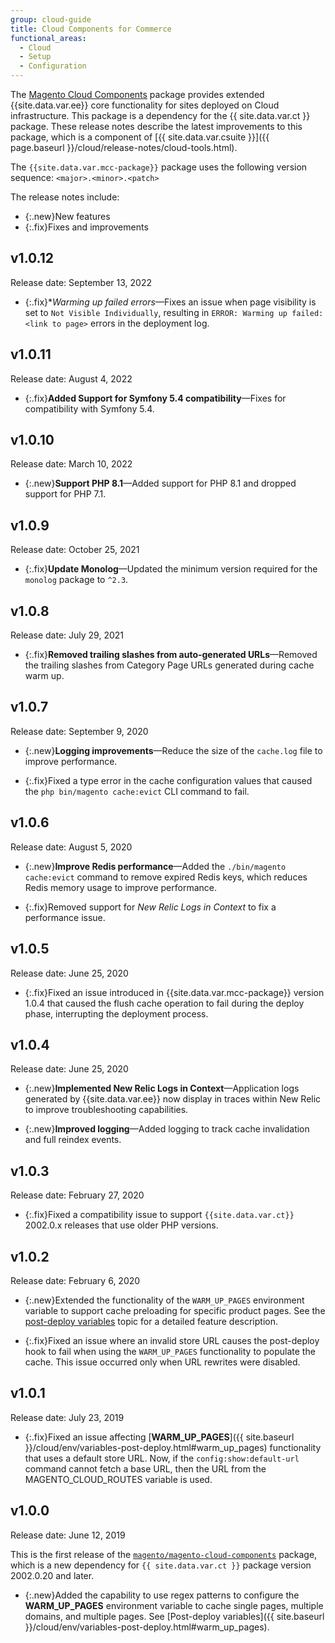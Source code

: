 ```yaml
---
group: cloud-guide
title: Cloud Components for Commerce
functional_areas:
  - Cloud
  - Setup
  - Configuration
---
```


The [Magento Cloud Components](https://github.com/magento/magento-cloud-components) package provides extended {{site.data.var.ee}} core functionality for sites deployed on Cloud infrastructure. This package is a dependency for the {{ site.data.var.ct }} package. These release notes describe the latest improvements to this package, which is a component of [{{ site.data.var.csuite }}]({{ page.baseurl }}/cloud/release-notes/cloud-tools.html).

The `{{site.data.var.mcc-package}}` package uses the following version sequence: `<major>.<minor>.<patch>`

The release notes include:

-  {:.new}New features
-  {:.fix}Fixes and improvements

<!--Add release notes below-->

## v1.0.12

Release date: September 13, 2022

-  {:.fix}**Warming up failed errors*—Fixes an issue when page visibility is set to `Not Visible Individually`, resulting in `ERROR: Warming up failed: <link to page>` errors in the deployment log.<!-- MCLOUD-9134 -->

## v1.0.11

Release date: August 4, 2022

-  {:.fix}**Added Support for Symfony 5.4 compatibility**—Fixes for compatibility with Symfony 5.4.<!-- AC-3550 -->

## v1.0.10

Release date: March 10, 2022

-  {:.new}**Support PHP 8.1**—Added support for PHP 8.1 and dropped support for PHP 7.1.

## v1.0.9

Release date: October 25, 2021

-  {:.fix}**Update Monolog**—Updated the minimum version required for the `monolog` package to `^2.3`.<!-- ACMP-1263 -->

## v1.0.8

Release date: July 29, 2021

-  {:.fix}**Removed trailing slashes from auto-generated URLs**—Removed the trailing slashes from Category Page URLs generated during cache warm up.<!--MCLOUD-7192-->

## v1.0.7

Release date: September 9, 2020

-  {:.new}**Logging improvements**—Reduce the size of the `cache.log` file to improve performance.<!--MCLOUD-6859-->

-  {:.fix}Fixed a type error in the cache configuration values that caused the `php bin/magento cache:evict` CLI command to fail.

## v1.0.6

Release date: August 5, 2020

-  {:.new}**Improve Redis performance**—Added the `./bin/magento cache:evict` command to remove expired Redis keys, which reduces Redis memory usage to improve performance.<!--MCLOUD-6023-->

-  {:.fix}Removed support for *New Relic Logs in Context* to fix a performance issue.<!--MCLOUD-6422-->

## v1.0.5

Release date: June 25, 2020

-  {:.fix}Fixed an issue introduced in {{site.data.var.mcc-package}} version 1.0.4 that caused the flush cache operation to fail during the deploy phase, interrupting the deployment process.

## v1.0.4

Release date: June 25, 2020

-  {:.new}**Implemented New Relic Logs in Context**—Application logs generated by {{site.data.var.ee}} now display in traces within New Relic to improve troubleshooting capabilities.<!--MCLOUD-6029-->

-  {:.new}**Improved logging**—Added logging to track cache invalidation and full reindex events.<!--MCLOUD-6157-->

## v1.0.3

Release date: February 27, 2020

-  {:.fix}Fixed a compatibility issue to support `{{site.data.var.ct}}` 2002.0.x releases that use older PHP versions.

## v1.0.2

Release date: February 6, 2020

-  {:.new}Extended the functionality of the `WARM_UP_PAGES` environment variable to support cache preloading for specific product pages. See the [post-deploy variables]({{site.baseurl}}/cloud/env/variables-post-deploy.html#warm_up_pages) topic for a detailed feature description.<!--MAGECLOUD-4444-->

-  {:.fix}Fixed an issue where an invalid store URL causes the post-deploy hook to fail when using the `WARM_UP_PAGES` functionality to populate the cache. This issue occurred only when URL rewrites were disabled.<!-- MAGECLOUD-4094 -->

## v1.0.1

Release date: July 23, 2019

-  {:.fix}Fixed an issue affecting [**WARM_UP_PAGES**]({{ site.baseurl }}/cloud/env/variables-post-deploy.html#warm_up_pages) functionality that uses a default store URL. Now, if the `config:show:default-url` command cannot fetch a base URL, then the URL from the MAGENTO_CLOUD_ROUTES variable is used.<!-- MAGECLOUD-3866 -->

## v1.0.0

Release date: June 12, 2019

This is the first release of the [`magento/magento-cloud-components`](https://github.com/magento/magento-cloud-components) package, which is a new dependency for `{{ site.data.var.ct }}` package version 2002.0.20 and later.

-  {:.new}Added the capability to use regex patterns to configure the **WARM_UP_PAGES** environment variable to cache single pages, multiple domains, and multiple pages. See [Post-deploy variables]({{ site.baseurl }}/cloud/env/variables-post-deploy.html#warm_up_pages).<!--MAGECLOUD-3258-->

